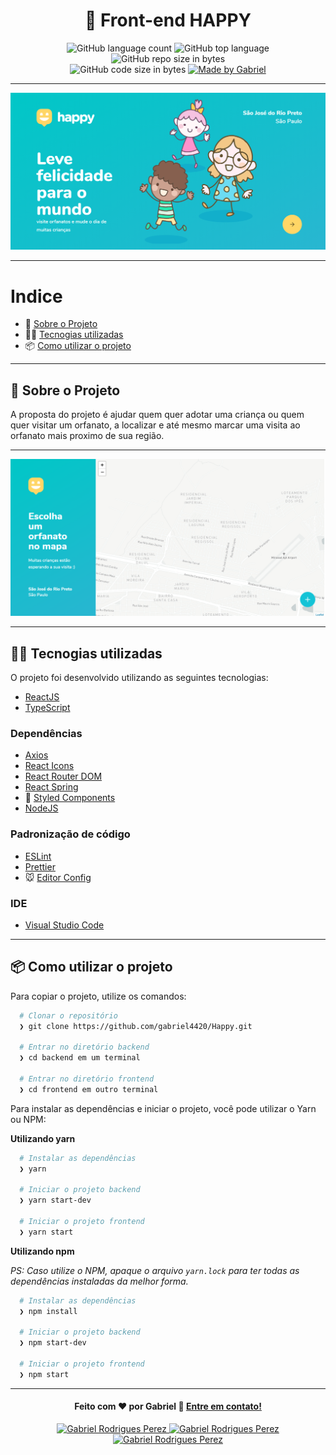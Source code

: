 <h1 align="center">
  🚀️ Front-end HAPPY
</h1>

<p align="center">
   <img alt="GitHub language count" src="https://img.shields.io/github/languages/count/gabriel4420/Happy">

  <img alt="GitHub top language" src="https://img.shields.io/github/languages/top/gabriel4420/Happy?logo=html">

  <img alt="GitHub repo size in bytes" src="https://img.shields.io/github/repo-size/gabriel4420/Happy?color=green">

  <br>

  <img alt="GitHub code size in bytes" src="https://img.shields.io/github/last-commit/gabriel4420/Happy">

  <a href="https://www.linkedin.com/in/gabriel-rodrigues-perez-2069b072/">
    <img alt="Made by Gabriel" src="https://img.shields.io/badge/made%20by-Gabriel-%2304D361">
  </a>
</p>

---

 <p align="center">
  <img alt="imagem da Aplicação" src="./assets/principal.png" />
</p> 

---

# Indice

- :rocket: [Sobre o Projeto](#rocket-sobre-o-projeto)
- 👨‍💻️ [Tecnogias utilizadas](#%EF%B8%8F-tecnogias-utilizadas)
- 📦️ [Como utilizar o projeto](#%EF%B8%8F-como-utilizar-o-projeto)
---

## :rocket: Sobre o Projeto

A proposta do projeto é ajudar quem quer adotar uma criança ou quem quer visitar um orfanato, a localizar e até mesmo marcar uma visita ao orfanato mais proximo de sua região.

---

 <p align="center">
  <img alt="imagem da Aplicação" src="./assets/map.png" />
</p> 

---

## 👨‍💻️ Tecnogias utilizadas

O projeto foi desenvolvido utilizando as seguintes tecnologias:

- [ReactJS](https://reactjs.org/)
- [TypeScript](https://www.typescriptlang.org/)

### Dependências

  - [Axios](https://github.com/axios/axios)
  - [React Icons](https://react-icons.github.io/react-icons/)
  - [React Router DOM](https://github.com/ReactTraining/react-router#readme)
  - [React Spring](https://www.react-spring.io/)
  - :nail_care: [Styled Components](https://styled-components.com/)
  - [NodeJS](https://node.com.br)
	
### Padronização de código

  - [ESLint](https://eslint.org/)
  - [Prettier](https://prettier.io/)
  - :mouse: [Editor Config](https://editorconfig.org/)

### IDE

  - [Visual Studio Code](https://code.visualstudio.com/)

---

## 📦️ Como utilizar o projeto

Para copiar o projeto, utilize os comandos:

```bash
  # Clonar o repositório
  ❯ git clone https://github.com/gabriel4420/Happy.git

  # Entrar no diretório backend
  ❯ cd backend em um terminal
  
  # Entrar no diretório frontend
  ❯ cd frontend em outro terminal
```
Para instalar as dependências e iniciar o projeto, você pode utilizar o Yarn ou NPM:

**Utilizando yarn**

```bash
  # Instalar as dependências
  ❯ yarn

  # Iniciar o projeto backend
  ❯ yarn start-dev

  # Iniciar o projeto frontend
  ❯ yarn start
```

**Utilizando npm**

*PS: Caso utilize o NPM, apaque o arquivo `yarn.lock` para ter todas as dependências instaladas da melhor forma.*

```bash
  # Instalar as dependências
  ❯ npm install

  # Iniciar o projeto backend
  ❯ npm start-dev

  # Iniciar o projeto frontend
  ❯ npm start
```

---

<h4 align="center">
  Feito com ❤️ por Gabriel 👋️ <a href="mailto:gabriel_rodrigues_perez@hotmail.com">Entre em contato!</a>
</h4>

<p align="center">
  <a href="https://www.linkedin.com/in/gabriel-rodrigues-perez-2069b072/">
    <img alt="Gabriel Rodrigues Perez" src="https://img.shields.io/badge/LinkedIn-Gabriel_Rodrigues-0e76a8?style=flat&logoColor=white&logo=linkedin">
  </a>
  <a href="https://www.facebook.com/gabriel.rodrigues.perez">
    <img alt="Gabriel Rodrigues Perez" src="https://img.shields.io/badge/Facebook-Gabriel_Rodrigues-1778F2?style=flat&logoColor=white&logo=facebook">
  </a>
  <a href="https://www.instagram.com/gabriel_rodrigues_perez/">
    <img alt="Gabriel Rodrigues Perez" src="https://img.shields.io/badge/Instagram-@gabriel4420-833AB4?style=flat&logoColor=white&logo=instagram">
  </a>
  
</p>